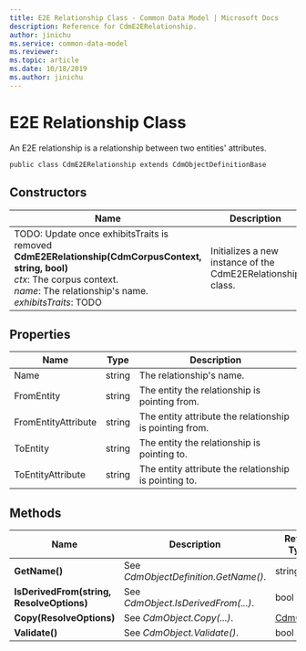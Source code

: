 ```yaml
---
title: E2E Relationship Class - Common Data Model | Microsoft Docs
description: Reference for CdmE2ERelationship.
author: jinichu
ms.service: common-data-model
ms.reviewer: 
ms.topic: article
ms.date: 10/18/2019
ms.author: jinichu
---
```


# E2E Relationship Class

An E2E relationship is a relationship between two entities' attributes.

```
public class CdmE2ERelationship extends CdmObjectDefinitionBase
```

## Constructors
|Name|Description|
|---|---|
|TODO: Update once exhibitsTraits is removed<br/>**CdmE2ERelationship(CdmCorpusContext, string, bool)**<br/>*ctx*: The corpus context.<br/>*name*: The relationship's name.<br/>*exhibitsTraits*: TODO|Initializes a new instance of the CdmE2ERelationship class.|

## Properties
|Name|Type|Description|
|---|---|---|
|Name|string|The relationship's name.|
|FromEntity|string|The entity the relationship is pointing from.|
|FromEntityAttribute|string|The entity attribute the relationship is pointing from.|
|ToEntity|string|The entity the relationship is pointing to.|
|ToEntityAttribute|string|The entity attribute the relationship is pointing to.|

## Methods
|Name|Description|Return Type|
|---|---|---|
|**GetName()**|See *CdmObjectDefinition.GetName()*.|string|
|**IsDerivedFrom(string, ResolveOptions)**|See *CdmObject.IsDerivedFrom(...)*.|bool|
|**Copy(ResolveOptions)**|See *CdmObject.Copy(...)*.|[CdmObject](cdmobject.md)|
|**Validate()**|See *CdmObject.Validate()*.|bool|

